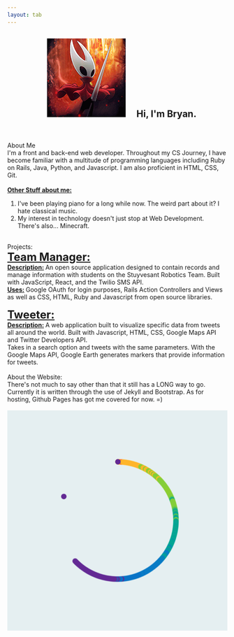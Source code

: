 ```yaml
---
layout: tab
---
```

<center>
<div class="card shadow p-3 mb-5 col-md-8 front">
<h2> <img src="img/hornet.gif" class="rounded-circle" hspace="20"> Hi, I'm Bryan. </h2>
</div>
</center>


<br>
<div class="row">
<div class="card shadow p-3 mb-5 col-md-3 black">
<br>
<div class="card-title">
About Me
</div>
<div class="card-body">
I'm a front and back-end web developer. Throughout my CS Journey, I have become familiar with a multitude of programming languages including Ruby on Rails, Java, Python, and Javascript. I am also proficient in HTML, CSS, Git. 
<br>
<br>
<b><u>Other Stuff about me:</u></b>
<ol>
<li> I've been playing piano for a long while now. The weird part about it? I hate classical music.
</li>
<li> My interest in technology doesn't just stop at Web Development. There's also... Minecraft. 
</li>
</ol>
</div>

</div> 


<div class="card shadow p-3 mb-5 col-md-5 black">
<br>
<div class="card-title">
Projects:
</div>
<div class="card-body">
<b style="font-size: 25px;"> <u>Team Manager:</u> </b>
<br>
<b> <u>Description:</u> </b> An open source application designed to contain records and manage information with students on the Stuyvesant Robotics Team. Built with JavaScript, React, and the Twilio SMS API.
<br>
<b> <u>Uses:</u> </b> Google OAuth for login purposes, Rails Action Controllers and Views as well as CSS, HTML, Ruby and Javascript from open source libraries.
<br>
<br>
<b style="font-size: 25px;"> <u>Tweeter:</u> </b>
<br>
<b><u>Description:</u> </b>A web application built to visualize specific data from tweets all around the world. Built with Javascript, HTML, CSS, Google Maps API and Twitter Developers API.
<br>
Takes in a search option and tweets with the same parameters. With the Google Maps API, Google Earth generates markers that provide information for tweets.
</div>
</div> 


<div class="card shadow p-3 mb-5 col-md-3 black">
<br>
<div class="card-title">
About the Website:
</div>
<div class="card-body">
There's not much to say other than that it still has a LONG way to go. Currently it is written through the use of Jekyll and Bootstrap. As for hosting, Github Pages has got me covered for now. =)
<br>
<br>
<center>
<img src="img/web.gif" class="media rounded-circle">
</center>
</div>
</div> 
</div>
<br>
